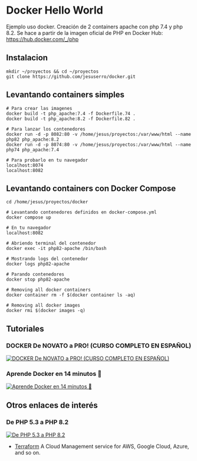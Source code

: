 # Docker Hello World

Ejemplo uso docker. Creación de 2 containers apache con php 7.4 y php 8.2.
Se hace a partir de la imagen oficial de PHP en Docker Hub: <https://hub.docker.com/_/php>

## Instalacion

``` shell
mkdir ~/proyectos && cd ~/proyectos
git clone https://github.com/jesuserro/docker.git
```

## Levantando containers simples

``` shell
# Para crear las imagenes
docker build -t php_apache:7.4 -f Dockerfile.74 .
docker build -t php_apache:8.2 -f Dockerfile.82 .

# Para lanzar los contenedores
docker run -d -p 8082:80 -v /home/jesus/proyectos:/var/www/html --name php82 php_apache:8.2
docker run -d -p 8074:80 -v /home/jesus/proyectos:/var/www/html --name php74 php_apache:7.4

# Para probarlo en tu navegador
localhost:8074
localhost:8082
```

## Levantando containers con Docker Compose

``` shell
cd /home/jesus/proyectos/docker

# Levantando contenedores definidos en docker-compose.yml
docker compose up

# En tu navegador
localhost:8082

# Abriendo terminal del contenedor
docker exec -it php82-apache /bin/bash

# Mostrando logs del contenedor
docker logs php82-apache

# Parando contenedores
docker stop php82-apache

# Removing all docker containers  
docker container rm -f $(docker container ls -aq)

# Removing all docker images  
docker rmi $(docker images -q)
```

## Tutoriales

### DOCKER De NOVATO a PRO! (CURSO COMPLETO EN ESPAÑOL)

[![DOCKER De NOVATO a PRO! (CURSO COMPLETO EN ESPAÑOL)](https://img.youtube.com/vi/CV_Uf3Dq-EU/0.jpg)](https://www.youtube.com/watch?v=CV_Uf3Dq-EU)

### Aprende Docker en 14 minutos 🐳

[![Aprende Docker en 14 minutos 🐳](https://img.youtube.com/vi/6idFknRIOp4/0.jpg)](https://www.youtube.com/watch?v=6idFknRIOp4)

## Otros enlaces de interés

### De PHP 5.3 a PHP 8.2

[![De PHP 5.3 a PHP 8.2](https://img.youtube.com/vi/BHAYO6esXlw/0.jpg)](https://www.youtube.com/watch?v=BHAYO6esXlw)

- [Terraform](https://registry.terraform.io/) A Cloud Management service for AWS, Google Cloud, Azure, and so on.
